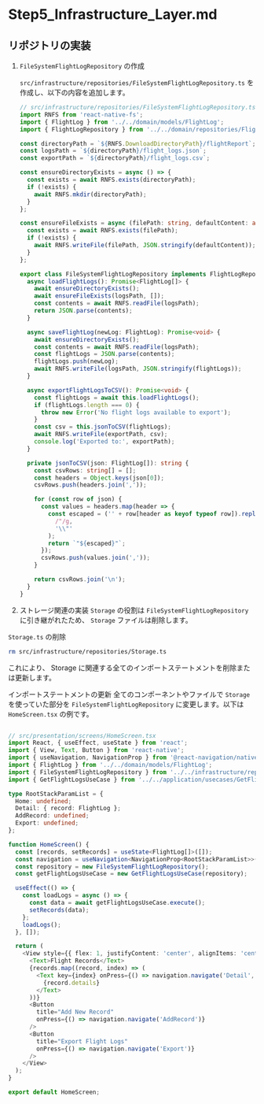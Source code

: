 # Step5_Infrastructure_Layer.md

## リポジトリの実装

1. `FileSystemFlightLogRepository` の作成

   `src/infrastructure/repositories/FileSystemFlightLogRepository.ts` を作成し、以下の内容を追加します。

   ```typescript
   // src/infrastructure/repositories/FileSystemFlightLogRepository.ts
   import RNFS from 'react-native-fs';
   import { FlightLog } from '../../domain/models/FlightLog';
   import { FlightLogRepository } from '../../domain/repositories/FlightLogRepository';

   const directoryPath = `${RNFS.DownloadDirectoryPath}/flightReport`;
   const logsPath = `${directoryPath}/flight_logs.json`;
   const exportPath = `${directoryPath}/flight_logs.csv`;

   const ensureDirectoryExists = async () => {
     const exists = await RNFS.exists(directoryPath);
     if (!exists) {
       await RNFS.mkdir(directoryPath);
     }
   };

   const ensureFileExists = async (filePath: string, defaultContent: any) => {
     const exists = await RNFS.exists(filePath);
     if (!exists) {
       await RNFS.writeFile(filePath, JSON.stringify(defaultContent));
     }
   };

   export class FileSystemFlightLogRepository implements FlightLogRepository {
     async loadFlightLogs(): Promise<FlightLog[]> {
       await ensureDirectoryExists();
       await ensureFileExists(logsPath, []);
       const contents = await RNFS.readFile(logsPath);
       return JSON.parse(contents);
     }

     async saveFlightLog(newLog: FlightLog): Promise<void> {
       await ensureDirectoryExists();
       const contents = await RNFS.readFile(logsPath);
       const flightLogs = JSON.parse(contents);
       flightLogs.push(newLog);
       await RNFS.writeFile(logsPath, JSON.stringify(flightLogs));
     }

     async exportFlightLogsToCSV(): Promise<void> {
       const flightLogs = await this.loadFlightLogs();
       if (flightLogs.length === 0) {
         throw new Error('No flight logs available to export');
       }
       const csv = this.jsonToCSV(flightLogs);
       await RNFS.writeFile(exportPath, csv);
       console.log('Exported to:', exportPath);
     }

     private jsonToCSV(json: FlightLog[]): string {
       const csvRows: string[] = [];
       const headers = Object.keys(json[0]);
       csvRows.push(headers.join(','));

       for (const row of json) {
         const values = headers.map(header => {
           const escaped = ('' + row[header as keyof typeof row]).replace(
             /"/g,
             '\\"'
           );
           return `"${escaped}"`;
         });
         csvRows.push(values.join(','));
       }

       return csvRows.join('\n');
     }
   }


2. ストレージ関連の実装
`Storage` の役割は `FileSystemFlightLogRepository` に引き継がれたため、 `Storage` ファイルは削除します。

`Storage.ts` の削除

```bash
rm src/infrastructure/repositories/Storage.ts
```

これにより、 Storage に関連する全てのインポートステートメントを削除または更新します。

インポートステートメントの更新
全てのコンポーネントやファイルで `Storage` を使っていた部分を `FileSystemFlightLogRepository` に変更します。以下は `HomeScreen.tsx` の例です。

```typescript

// src/presentation/screens/HomeScreen.tsx
import React, { useEffect, useState } from 'react';
import { View, Text, Button } from 'react-native';
import { useNavigation, NavigationProp } from '@react-navigation/native';
import { FlightLog } from '../../domain/models/FlightLog';
import { FileSystemFlightLogRepository } from '../../infrastructure/repositories/FileSystemFlightLogRepository';
import { GetFlightLogsUseCase } from '../../application/usecases/GetFlightLogsUseCase';

type RootStackParamList = {
  Home: undefined;
  Detail: { record: FlightLog };
  AddRecord: undefined;
  Export: undefined;
};

function HomeScreen() {
  const [records, setRecords] = useState<FlightLog[]>([]);
  const navigation = useNavigation<NavigationProp<RootStackParamList>>();
  const repository = new FileSystemFlightLogRepository();
  const getFlightLogsUseCase = new GetFlightLogsUseCase(repository);

  useEffect(() => {
    const loadLogs = async () => {
      const data = await getFlightLogsUseCase.execute();
      setRecords(data);
    };
    loadLogs();
  }, []);

  return (
    <View style={{ flex: 1, justifyContent: 'center', alignItems: 'center' }}>
      <Text>Flight Records</Text>
      {records.map((record, index) => (
        <Text key={index} onPress={() => navigation.navigate('Detail', { record })}>
          {record.details}
        </Text>
      ))}
      <Button
        title="Add New Record"
        onPress={() => navigation.navigate('AddRecord')}
      />
      <Button
        title="Export Flight Logs"
        onPress={() => navigation.navigate('Export')}
      />
    </View>
  );
}

export default HomeScreen;
```

